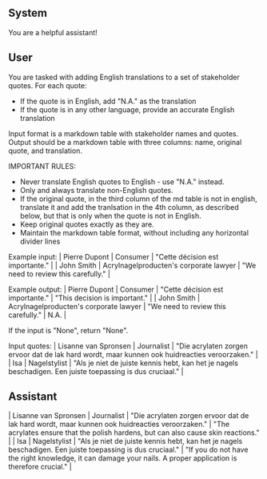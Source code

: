 ## System

You are a helpful assistant!

## User


You are tasked with adding English translations to a set of stakeholder quotes. For each quote:
- If the quote is in English, add "N.A." as the translation
- If the quote is in any other language, provide an accurate English translation

Input format is a markdown table with stakeholder names and quotes.
Output should be a markdown table with three columns: name, original quote, and translation.

IMPORTANT RULES:
- Never translate English quotes to English - use "N.A." instead.
- Only and always translate non-English quotes.
- If the original quote, in the third column of the md table is not in english, translate it and add the tranlsation in the 4th column, as described below, but that is only when the quote is not in English.
- Keep original quotes exactly as they are.
- Maintain the markdown table format, without including any horizontal divider lines

Example input:
| Pierre Dupont | Consumer | "Cette décision est importante." |
| John Smith | Acrylnagelproducten's corporate lawyer | "We need to review this carefully." |

Example output:
| Pierre Dupont | Consumer | "Cette décision est importante." | "This decision is important." |
| John Smith | Acrylnagelproducten's corporate lawyer | "We need to review this carefully." | N.A. |

If the input is "None", return "None".

Input quotes:
| Lisanne van Spronsen | Journalist | "Die acrylaten zorgen ervoor dat de lak hard wordt, maar kunnen ook huidreacties veroorzaken." |
| Isa | Nagelstylist | "Als je niet de juiste kennis hebt, kan het je nagels beschadigen. Een juiste toepassing is dus cruciaal." |
        

## Assistant

| Lisanne van Spronsen | Journalist | "Die acrylaten zorgen ervoor dat de lak hard wordt, maar kunnen ook huidreacties veroorzaken." | "The acrylates ensure that the polish hardens, but can also cause skin reactions." |
| Isa | Nagelstylist | "Als je niet de juiste kennis hebt, kan het je nagels beschadigen. Een juiste toepassing is dus cruciaal." | "If you do not have the right knowledge, it can damage your nails. A proper application is therefore crucial." |

